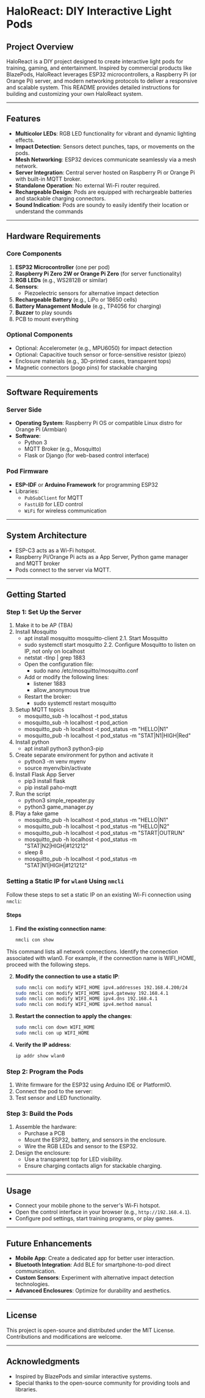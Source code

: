 # HaloReact: DIY Interactive Light Pods

## Project Overview
HaloReact is a DIY project designed to create interactive light pods for training, gaming, and entertainment. Inspired by commercial products like BlazePods, HaloReact leverages ESP32 microcontrollers, a Raspberry Pi (or Orange Pi) server, and modern networking protocols to deliver a responsive and scalable system. This README provides detailed instructions for building and customizing your own HaloReact system.

---

## Features
- **Multicolor LEDs**: RGB LED functionality for vibrant and dynamic lighting effects.
- **Impact Detection**: Sensors detect punches, taps, or movements on the pods.
- **Mesh Networking**: ESP32 devices communicate seamlessly via a mesh network.
- **Server Integration**: Central server hosted on Raspberry Pi or Orange Pi with built-in MQTT broker.
- **Standalone Operation**: No external Wi-Fi router required.
- **Rechargeable Design**: Pods are equipped with rechargeable batteries and stackable charging connectors.
- **Sound Indication**: Pods are soundy to easily identify their location or understand the commands

---

## Hardware Requirements

### Core Components
1. **ESP32 Microcontroller** (one per pod)
2. **Raspberry Pi Zero 2W or Orange Pi Zero** (for server functionality)
3. **RGB LEDs** (e.g., WS2812B or similar)
4. **Sensors**:
   - Piezoelectric sensors for alternative impact detection
5. **Rechargeable Battery** (e.g., LiPo or 18650 cells)
6. **Battery Management Module** (e.g., TP4056 for charging)
7. **Buzzer** to play sounds
8. PCB to mount everything

### Optional Components
- Optional: Accelerometer (e.g., MPU6050) for impact detection
- Optional: Capacitive touch sensor or force-sensitive resistor (piezo)
- Enclosure materials (e.g., 3D-printed cases, transparent tops)
- Magnetic connectors (pogo pins) for stackable charging

---

## Software Requirements

### Server Side
- **Operating System**: Raspberry Pi OS or compatible Linux distro for Orange Pi (Armbian)
- **Software**:
  - Python 3
  - MQTT Broker (e.g., Mosquitto)
  - Flask or Django (for web-based control interface)

### Pod Firmware
- **ESP-IDF** or **Arduino Framework** for programming ESP32
- Libraries:
  - `PubSubClient` for MQTT
  - `FastLED` for LED control
  - `WiFi` for wireless communication

---

## System Architecture
- ESP-C3 acts as a Wi-Fi hotspot.
- Raspberry Pi/Orange Pi acts as a App Server, Python game manager and MQTT broker
- Pods connect to the server via MQTT.

---

## Getting Started

### Step 1: Set Up the Server
1. Make it to be AP (TBA)
2. Install Mosquitto
	- apt install mosquitto mosquitto-client
2.1. Start Mosquitto
	- sudo systemctl start mosquitto
2.2. Configure Mosquitto to listen on IP, not only on localhost
	- netstat -tlnp | grep 1883
	- Open the configuration file:
		- sudo nano /etc/mosquitto/mosquitto.conf
	- Add or modify the following lines:
		- listener 1883
		- allow_anonymous true
	- Restart the broker:
		- sudo systemctl restart mosquitto
3. Setup MQTT topics
	- mosquitto_sub -h localhost -t pod_status
	- mosquitto_sub -h localhost -t pod_action
	- mosquitto_pub -h localhost -t pod_status -m "HELLO|N1"
	- mosquitto_pub -h localhost -t pod_status -m "STAT|N1|HIGH|Red"
4. Install python
	- apt install python3 python3-pip
5. Create separate environment for python and activate it
	- python3 -m venv myenv
	- source myenv/bin/activate
6. Install Flask App Server
	- pip3 install flask
	- pip install paho-mqtt
7. Run the script
	- python3 simple_repeater.py
	- python3 game_manager.py
8. Play a fake game
	- mosquitto_pub -h localhost -t pod_status -m "HELLO|N1"
	- mosquitto_pub -h localhost -t pod_status -m "HELLO|N2"
	- mosquitto_pub -h localhost -t pod_status -m "START|OUTRUN"
	- mosquitto_pub -h localhost -t pod_status -m "STAT|N2|HIGH|#121212"
	- sleep 8
	- mosquitto_pub -h localhost -t pod_status -m "STAT|N1|HIGH|#121212"

### Setting a Static IP for `wlan0` Using `nmcli`

Follow these steps to set a static IP on an existing Wi-Fi connection using `nmcli`:

#### Steps

1. **Find the existing connection name**:
   ```bash
   nmcli con show
   ```
   
This command lists all network connections. Identify the connection associated with wlan0. For example, if the connection name is WIFI_HOME, proceed with the following steps.

2. **Modify the connection to use a static IP**:
	```bash
	sudo nmcli con modify WIFI_HOME ipv4.addresses 192.168.4.200/24
	sudo nmcli con modify WIFI_HOME ipv4.gateway 192.168.4.1
	sudo nmcli con modify WIFI_HOME ipv4.dns 192.168.4.1
	sudo nmcli con modify WIFI_HOME ipv4.method manual
	```
	
3. **Restart the connection to apply the changes**:
	```bash
	sudo nmcli con down WIFI_HOME
	sudo nmcli con up WIFI_HOME
	```
	
4. **Verify the IP address**:
	```bash
	ip addr show wlan0
	```

### Step 2: Program the Pods
1. Write firmware for the ESP32 using Arduino IDE or PlatformIO.
2. Connect the pod to the server:
3. Test sensor and LED functionality.

### Step 3: Build the Pods
1. Assemble the hardware:
   - Purchase a PCB
   - Mount the ESP32, battery, and sensors in the enclosure.
   - Wire the RGB LEDs and sensor to the ESP32.
2. Design the enclosure:
   - Use a transparent top for LED visibility.
   - Ensure charging contacts align for stackable charging.

---

## Usage
- Connect your mobile phone to the server's Wi-Fi hotspot.
- Open the control interface in your browser (e.g., `http://192.168.4.1`).
- Configure pod settings, start training programs, or play games.

---

## Future Enhancements
- **Mobile App**: Create a dedicated app for better user interaction.
- **Bluetooth Integration**: Add BLE for smartphone-to-pod direct communication.
- **Custom Sensors**: Experiment with alternative impact detection technologies.
- **Advanced Enclosures**: Optimize for durability and aesthetics.

---

## License
This project is open-source and distributed under the MIT License. Contributions and modifications are welcome.

---

## Acknowledgments
- Inspired by BlazePods and similar interactive systems.
- Special thanks to the open-source community for providing tools and libraries.
